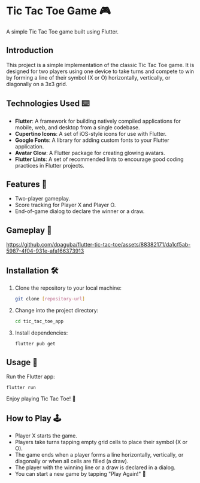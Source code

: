 # Tic Tac Toe Game 🎮

A simple Tic Tac Toe game built using Flutter.

## Introduction

This project is a simple implementation of the classic Tic Tac Toe game. It is designed for two players using one device to take turns and compete to win by forming a line of their symbol (X or O) horizontally, vertically, or diagonally on a 3x3 grid.

## Technologies Used ⌨️

- **Flutter**: A framework for building natively compiled applications for mobile, web, and desktop from a single codebase.
- **Cupertino Icons**: A set of iOS-style icons for use with Flutter.
- **Google Fonts**: A library for adding custom fonts to your Flutter application.
- **Avatar Glow**: A Flutter package for creating glowing avatars.
- **Flutter Lints**: A set of recommended lints to encourage good coding practices in Flutter projects.


## Features 🚀

- Two-player gameplay.
- Score tracking for Player X and Player O.
- End-of-game dialog to declare the winner or a draw.

## Gameplay 📸

https://github.com/dpaguba/flutter-tic-tac-toe/assets/88382171/da1cf5ab-5987-4f04-931e-afa166373913


## Installation 🛠️

1. Clone the repository to your local machine:

   ```bash
   git clone [repository-url]
2. Change into the project directory:

    ```bash
    cd tic_tac_toe_app
3. Install dependencies:

    ```bash
    flutter pub get
## Usage 🎯
Run the Flutter app:

    flutter run

Enjoy playing Tic Tac Toe! 🎉

## How to Play 🕹️
- Player X starts the game.
- Players take turns tapping empty grid cells to place their symbol (X or O).
- The game ends when a player forms a line horizontally, vertically, or diagonally or when all cells are filled (a draw).
- The player with the winning line or a draw is declared in a dialog.
- You can start a new game by tapping "Play Again!" 🔄
